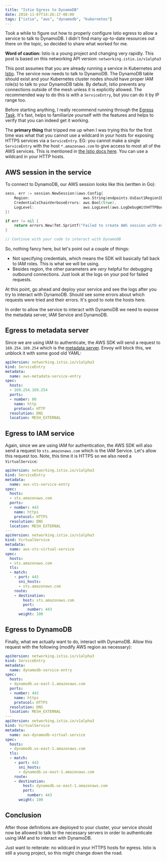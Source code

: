 ```yaml
---
title: "Istio Egress to DynamoDB"
date: 2018-11-07T14:26:17-08:00
tags: ["istio", "aws", "dynamodb", "kubernetes"]
---
```


Took a while to figure out how to properly configure Istio egress to allow a service to talk to DynamoDB.  I didn't find many up-to-date resources out there on the topic, so decided to share what worked for me.

<!--more-->

**Word of caution:** Istio is a young project and changing very rapidly.  This post is based on this networking API version: `networking.istio.io/v1alpha3`

This post assumes that you are already running a service in Kubernetes and [Istio](https://istio.io).  The service now needs to talk to DynamoDB.  The DynamoDB table should exist and your Kubernetes cluster nodes should have proper IAM role(s) to talk to your DynamoDB table.  By default, Istio prevents any connections outside of the mesh unless it is explicitly allowed.  The recommended way to do this is with a `ServiceEntry`, but you can do it by IP range too.

Before starting anything, I really recommend running through the [Egress Task](https://istio.io/docs/tasks/traffic-management/egress/).  It's fast, helps to familiarize yourself with the features and helps to verify that you can indeed get it working.

The **primary thing** that tripped me up when I was trying this for the first time was what that you cannot use a wildcard in your hosts for exposing HTTPS services via a `ServiceEntry`.  EG: you cannot make a single `ServiceEntry` with the host `*.amazonaws.com` to give access to most all of the AWS services.  This is mentioned in [the Istio docs here](https://istio.io/docs/examples/advanced-egress/egress-tls-origination/).  You can use a wildcard in your HTTP hosts.

## AWS session in the service

To connect to DynamoDB, our AWS session looks like this (written in Go):

```go
sess, err := session.NewSession(&aws.Config{
    Region:                        aws.String(endpoints.UsEast1RegionID),
    CredentialsChainVerboseErrors: aws.Bool(true),
    LogLevel:                      aws.LogLevel(aws.LogDebugWithHTTPBody),
})

if err != nil {
    return errors.New(fmt.Sprintf("Failed to create AWS session with error %s", err.Error()))
}

// Continue with your code to interact with DynamoDB
```

So, nothing fancy here, but let's point out a couple of things:

* Not specifying credentials, which means the SDK will basically fall back to IAM roles.  This is what we will be using.
* Besides region, the other parameters are _very_ helpful for debugging outbound connections.  Just look at the logs on your pod for failed requests.

At this point, go ahead and deploy your service and see the logs after you try to interact with DynamoDB.  Should see some errors about which requests were tried and their errors.  It's good to note the hosts here.

In order to allow the service to interact with DynamoDB we need to expose the metadata server, IAM Service and DynamoDB.

## Egress to metadata server

Since we are using IAM to authenticate, the AWS SDK will send a request to `169.254.169.254` which is the [metadata server](https://docs.aws.amazon.com/AWSEC2/latest/UserGuide/ec2-instance-metadata.html).  Envoy will block this, we unblock it with some good old YAML:

```yaml
apiVersion: networking.istio.io/v1alpha3
kind: ServiceEntry
metadata:
  name: aws-metadata-service-entry
spec:
  hosts:
  - 169.254.169.254
  ports:
  - number: 80
    name: http
    protocol: HTTP
  resolution: DNS
  location: MESH_EXTERNAL
```

## Egress to IAM service

Again, since we are using IAM for authentication, the AWS SDK will also send a request to `sts.amazonaws.com` which is the IAM Service.  Let's allow this request too.  Note, this time it is HTTPS so we also need a `VirtualService`:

```yaml
apiVersion: networking.istio.io/v1alpha3
kind: ServiceEntry
metadata:
  name: aws-sts-service-entry
spec:
  hosts:
  - sts.amazonaws.com
  ports:
  - number: 443
    name: https
    protocol: HTTPS
  resolution: DNS
  location: MESH_EXTERNAL
---
apiVersion: networking.istio.io/v1alpha3
kind: VirtualService
metadata:
  name: aws-sts-virtual-service
spec:
  hosts:
  - sts.amazonaws.com
  tls:
  - match:
    - port: 443
      sni_hosts:
      - sts.amazonaws.com
    route:
    - destination:
        host: sts.amazonaws.com
        port:
          number: 443
      weight: 100
```

## Egress to DynamoDB

Finally, what we actually want to do, interact with DynamoDB.  Allow this request with the following (modify AWS region as necessary):

```yaml
apiVersion: networking.istio.io/v1alpha3
kind: ServiceEntry
metadata:
  name: dynamodb-service-entry
spec:
  hosts:
  - dynamodb.us-east-1.amazonaws.com
  ports:
  - number: 443
    name: https
    protocol: HTTPS
  resolution: DNS
  location: MESH_EXTERNAL
---
apiVersion: networking.istio.io/v1alpha3
kind: VirtualService
metadata:
  name: aws-dynamodb-virtual-service
spec:
  hosts:
  - dynamodb.us-east-1.amazonaws.com
  tls:
  - match:
    - port: 443
      sni_hosts:
      - dynamodb.us-east-1.amazonaws.com
    route:
    - destination:
        host: dynamodb.us-east-1.amazonaws.com
        port:
          number: 443
      weight: 100
```

## Conclusion

After those definitions are deployed to your cluster, your service should now be allowed to talk to the necessary servers in order to authenticate using IAM and to interact with DynamoDB.

Just want to reiterate: no wildcard in your HTTPS hosts for egress.  Istio is still a young project, so this might change down the road.
